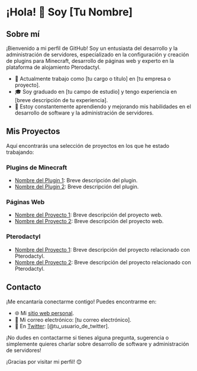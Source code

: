 # ¡Hola! 👋 Soy [Tu Nombre]

## Sobre mí

¡Bienvenido a mi perfil de GitHub! Soy un entusiasta del desarrollo y la administración de servidores, especializado en la configuración y creación de plugins para Minecraft, desarrollo de páginas web y experto en la plataforma de alojamiento Pterodactyl.

- 💼 Actualmente trabajo como [tu cargo o título] en [tu empresa o proyecto].
- 🎓 Soy graduado en [tu campo de estudio] y tengo experiencia en [breve descripción de tu experiencia].
- 🚀 Estoy constantemente aprendiendo y mejorando mis habilidades en el desarrollo de software y la administración de servidores.

## Mis Proyectos

Aquí encontrarás una selección de proyectos en los que he estado trabajando:

### Plugins de Minecraft

- [Nombre del Plugin 1](enlace): Breve descripción del plugin.
- [Nombre del Plugin 2](enlace): Breve descripción del plugin.

### Páginas Web

- [Nombre del Proyecto 1](enlace): Breve descripción del proyecto web.
- [Nombre del Proyecto 2](enlace): Breve descripción del proyecto web.

### Pterodactyl

- [Nombre del Proyecto 1](enlace): Breve descripción del proyecto relacionado con Pterodactyl.
- [Nombre del Proyecto 2](enlace): Breve descripción del proyecto relacionado con Pterodactyl.

## Contacto

¡Me encantaría conectarme contigo! Puedes encontrarme en:

- 🌐 Mi [sitio web personal](enlace).
- 📧 Mi correo electrónico: [tu correo electrónico].
- 💬 En [Twitter](enlace): [@tu_usuario_de_twitter].

¡No dudes en contactarme si tienes alguna pregunta, sugerencia o simplemente quieres charlar sobre desarrollo de software y administración de servidores!

¡Gracias por visitar mi perfil! 😊

